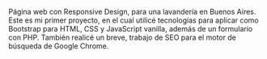 Página web con Responsive Design, para una lavandería en Buenos Aires. Este es mi primer proyecto, en el cual utilicé tecnologías para aplicar como Bootstrap para HTML, CSS y JavaScript vanilla, además de un formulario con PHP. También realicé un breve, trabajo de SEO para el motor de búsqueda de Google Chrome.
